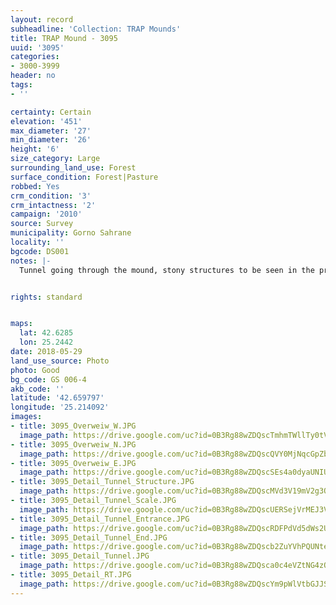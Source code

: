 ```yaml
---
layout: record
subheadline: 'Collection: TRAP Mounds'
title: TRAP Mound - 3095
uuid: '3095'
categories:
- 3000-3999
header: no
tags:
- ''

certainty: Certain
elevation: '451'
max_diameter: '27'
min_diameter: '26'
height: '6'
size_category: Large
surrounding_land_use: Forest
surface_condition: Forest|Pasture
robbed: Yes
crm_condition: '3'
crm_intactness: '2'
campaign: '2010'
source: Survey
municipality: Gorno Sahrane
locality: ''
bgcode: DS001
notes: |-
  Tunnel going through the mound, stony structures to be seen in the profile.


rights: standard


maps:
  lat: 42.6285
  lon: 25.2442
date: 2018-05-29
land_use_source: Photo
photo: Good
bg_code: GS 006-4
akb_code: ''
latitude: '42.659797'
longitude: '25.214092'
images:
- title: 3095_Overweiw_W.JPG
  image_path: https://drive.google.com/uc?id=0B3Rg88wZDQscTmhmTWllTy0tV1U
- title: 3095_Overweiw_N.JPG
  image_path: https://drive.google.com/uc?id=0B3Rg88wZDQscQVY0MjNqcGpZb2M
- title: 3095_Overweiw_E.JPG
  image_path: https://drive.google.com/uc?id=0B3Rg88wZDQscSEs4a0dyaUNIU3c
- title: 3095_Detail_Tunnel_Structure.JPG
  image_path: https://drive.google.com/uc?id=0B3Rg88wZDQscMVd3V19mV2g3QlU
- title: 3095_Detail_Tunnel_Scale.JPG
  image_path: https://drive.google.com/uc?id=0B3Rg88wZDQscUERSejVrMEJ3VlE
- title: 3095_Detail_Tunnel_Entrance.JPG
  image_path: https://drive.google.com/uc?id=0B3Rg88wZDQscRDFPdVd5dWs2U2s
- title: 3095_Detail_Tunnel_End.JPG
  image_path: https://drive.google.com/uc?id=0B3Rg88wZDQscb2ZuYVhPQUNteDg
- title: 3095_Detail_Tunnel.JPG
  image_path: https://drive.google.com/uc?id=0B3Rg88wZDQsca0c4eVZtNG4zQnc
- title: 3095_Detail_RT.JPG
  image_path: https://drive.google.com/uc?id=0B3Rg88wZDQscYm9pWlVtbGJJS1k
---
```

